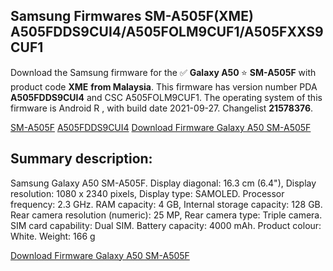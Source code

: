 <h2>Samsung Firmwares SM-A505F(XME) A505FDDS9CUI4/A505FOLM9CUF1/A505FXXS9CUF1</h2>
Download the Samsung firmware for the ✅ <strong>Galaxy A50 </strong> ⭐ <strong>SM-A505F</strong> with product code <strong>XME</strong> <strong> from Malaysia</strong>. This firmware has version number PDA <strong>A505FDDS9CUI4</strong> and CSC A505FOLM9CUF1. The operating system of this firmware is Android R , with build date 2021-09-27. Changelist <strong>21578376</strong>.


[SM-A505F](https://samfirm.shop/samsung/model/SM-A505F)
[A505FDDS9CUI4](https://samfirm.shop/samsung/pda/A505FDDS9CUI4)
[Download Firmware Galaxy A50 SM-A505F](https://samfirm.shop/samsung/firmware/460293)
<h2>Summary description:</h2>
<p>Samsung Galaxy A50 SM-A505F. Display diagonal: 16.3 cm (6.4"), Display resolution: 1080 x 2340 pixels, Display type: SAMOLED. Processor frequency: 2.3 GHz. RAM capacity: 4 GB, Internal storage capacity: 128 GB. Rear camera resolution (numeric): 25 MP, Rear camera type: Triple camera. SIM card capability: Dual SIM. Battery capacity: 4000 mAh. Product colour: White. Weight: 166 g</p>


[Download Firmware Galaxy A50 SM-A505F](https://samfirm.shop/samsung/firmware/460293)
